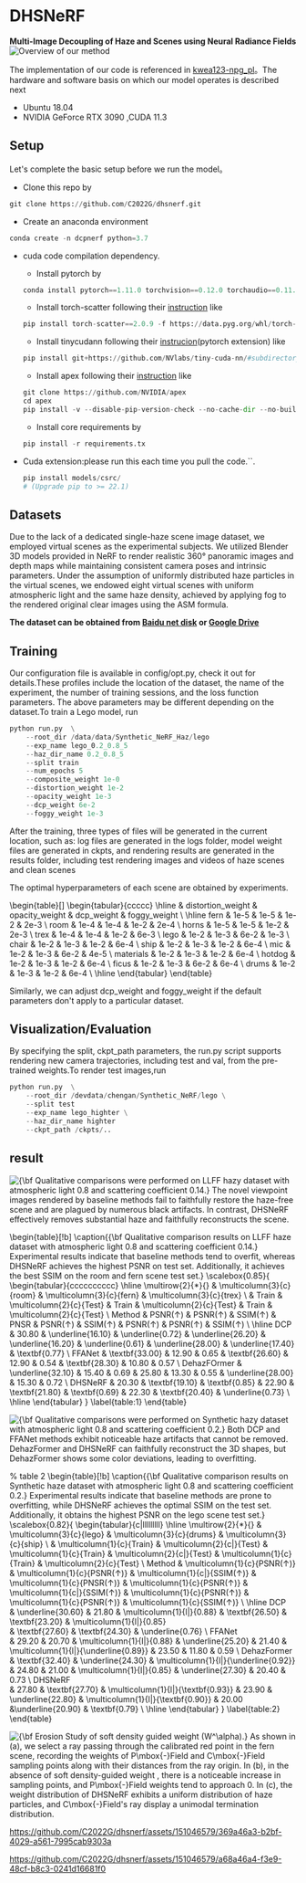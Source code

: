 # DHSNeRF
**Multi-Image Decoupling of Haze and Scenes using Neural Radiance Fields**
![Overview of our method](https://github.com/C2022G/dhsnerf/blob/main/readme/2.png)

The implementation of our code is referenced in [kwea123-npg_pl](https://github.com/kwea123/ngp_pl)。The hardware and software basis on which our model operates is described next
 - Ubuntu 18.04
 -  NVIDIA GeForce RTX 3090 ,CUDA 11.3


## Setup
Let's complete the basic setup before we run the model。

 
+ Clone this repo by
```python
git clone https://github.com/C2022G/dhsnerf.git
```
+  Create an anaconda environment
```python
conda create -n dcpnerf python=3.7
``` 
+ cuda code compilation dependency.
	- Install pytorch by
	```python
	conda install pytorch==1.11.0 torchvision==0.12.0 torchaudio==0.11.0 cudatoolkit=11.3 -c pytorch
	```
	- Install torch-scatter following their [instruction](https://github.com/rusty1s/pytorch_scatter#installation) like
	```python
	pip install torch-scatter==2.0.9 -f https://data.pyg.org/whl/torch-1.11.0+cu113.html
	```
	- Install tinycudann following their [instrucion](https://github.com/NVlabs/tiny-cuda-nn#pytorch-extension)(pytorch extension) like
	```python
	pip install git+https://github.com/NVlabs/tiny-cuda-nn/#subdirectory=bindings/torch
	```
	- Install apex following their [instruction](https://github.com/NVIDIA/apex#linux) like
	```python
	git clone https://github.com/NVIDIA/apex 
	cd apex 
	pip install -v --disable-pip-version-check --no-cache-dir --no-build-isolation --config-settings "--build-option=--cpp_ext" --config-settings "--build-option=--cuda_ext" ./
	```
	- Install core requirements by
	```python
	pip install -r requirements.tx
	```
  
+ Cuda extension:please run this each time you pull the code.``.
 	```python
	pip install models/csrc/
	# (Upgrade pip to >= 22.1)
	```

## Datasets
Due to the lack of a dedicated single-haze scene image dataset, we employed virtual scenes as the experimental subjects.   We utilized Blender 3D models provided in NeRF to render realistic 360° panoramic images and depth maps while maintaining consistent camera poses and intrinsic parameters. Under the assumption of uniformly distributed haze particles in the virtual scenes, we endowed eight virtual scenes with uniform atmospheric light and the same haze density, achieved by applying fog to the rendered original clear images using the ASM formula.

**The dataset can be obtained from [Baidu net disk](https://pan.baidu.com/s/10vo99AKu6sAAfWD2ZYQL7w?pwd=2022) or [Google Drive](https://drive.google.com/file/d/1GeC3HEzEnf0yyYcxEUdlNLr1GDO6LbAD/view?usp=sharing)**


## Training
Our configuration file is available in config/opt.py, check it out for details.These profiles include the location of the dataset, the name of the experiment, the number of training sessions, and the loss function parameters. The above parameters may be different depending on the dataset.To train a Lego model, run

```python
python run.py  \
	--root_dir /data/data/Synthetic_NeRF_Haz/lego
	--exp_name lego_0.2_0.8_5
	--haz_dir_name 0.2_0.8_5
	--split train
	--num_epochs 5
	--composite_weight 1e-0
	--distortion_weight 1e-2
	--opacity_weight 1e-3
	--dcp_weight 6e-2
	--foggy_weight 1e-3
```
After the training, three types of files will be generated in the current location, such as: log files are generated in the logs folder, model weight files are generated in ckpts, and rendering results are generated in the results folder, including test rendering images and videos of haze scenes and clean scenes

The optimal hyperparameters of each scene are obtained by experiments.

\begin{table}[]
\begin{tabular}{ccccc}
\hline
          & distortion\_weight & opacity\_weight & dcp\_weight & foggy\_weight \\ \hline
fern      & 1e-5               & 1e-5            & 1e-2        & 2e-3          \\
room      & 1e-4               & 1e-4            & 1e-2        & 2e-4          \\
horns     & 1e-5               & 1e-5            & 1e-2        & 2e-3          \\
trex      & 1e-4               & 1e-4            & 1e-2        & 6e-3          \\
lego      & 1e-2               & 1e-3            & 6e-2        & 1e-3          \\
chair     & 1e-2               & 1e-3            & 1e-2        & 6e-4          \\
ship      & 1e-2               & 1e-3            & 1e-2        & 6e-4          \\
mic       & 1e-2               & 1e-3            & 6e-2        & 4e-5          \\
materials & 1e-2               & 1e-3            & 1e-2        & 6e-4          \\
hotdog    & 1e-2               & 1e-3            & 1e-2        & 6e-4          \\
ficus     & 1e-2               & 1e-3            & 6e-2        & 6e-4          \\
drums     & 1e-2               & 1e-3            & 1e-2        & 6e-4          \\ \hline
\end{tabular}
\end{table}


Similarly, we can adjust dcp_weight and foggy_weight if the default parameters don't apply to a particular dataset.


## Visualization/Evaluation
By specifying the split, ckpt_path parameters, the run.py script supports rendering new camera trajectories, including test and val, from the pre-trained weights.To render test images,run

```python
python run.py  \
	--root_dir /devdata/chengan/Synthetic_NeRF/lego \
	--split test
	--exp_name lego_highter \
	--haz_dir_name highter 
	--ckpt_path /ckpts/..
```

## result
![{\bf Qualitative comparisons were performed on LLFF hazy dataset with atmospheric light 0.8 and scattering coefficient 0.14.} The novel viewpoint images rendered by baseline methods fail to faithfully restore the haze-free scene and are plagued by numerous black artifacts. In contrast, DHSNeRF effectively removes substantial haze and faithfully reconstructs the scene.](https://github.com/C2022G/dhsnerf/blob/main/readme/llff.png)


\begin{table}[!b]
\caption{{\bf Qualitative comparison results on LLFF haze dataset with atmospheric light 0.8 and scattering coefficient 0.14.} Experimental results indicate that baseline methods tend to overfit, whereas DHSNeRF achieves the highest PSNR on test set. Additionally, it achieves the best SSIM on the room and fern scene test set.}
\scalebox{0.85}{
\begin{tabular}{cccccccccc}
\hline
\multirow{2}{*}{} & \multicolumn{3}{c}{room}                        & \multicolumn{3}{c}{fern}                        & \multicolumn{3}{c}{trex}                       \\
                  & Train          & \multicolumn{2}{c}{Test}       & Train          & \multicolumn{2}{c}{Test}       & Train          & \multicolumn{2}{c}{Test}       \\
Method            & PSNR($\uparrow$)           & PSNR($\uparrow$)           & SSIM($\uparrow$)          & PNSR           & PSNR($\uparrow$)           & SSIM($\uparrow$)          & PSNR($\uparrow$)           & PSNR($\uparrow$)           & SSIM($\uparrow$)          \\ \hline
DCP               & 30.80          & \underline{16.10}          & \underline{0.72}          & \underline{26.20}          & \underline{16.20}          & \underline{0.61}          & \underline{28.00} & \underline{17.40}          & \textbf{0.77} \\
FFANet            & \textbf{33.00} & 12.90          & 0.65          & \textbf{26.60} & 12.90          & 0.54          & \textbf{28.30}          & 10.80          & 0.57         \\
DehazFOrmer       & \underline{32.10}          & 15.40          & 0.69          & 25.80          & 13.30          & 0.55          & \underline{28.00}          & 15.30          & 0.72          \\
DHSNeRF           & 20.30          & \textbf{19.10} & \textbf{0.85} & 22.90          & \textbf{21.80} & \textbf{0.69} & 22.30          & \textbf{20.40} & \underline{0.73}          \\ \hline
\end{tabular}
}
\label{table:1}
\end{table}


![{\bf Qualitative comparisons were performed on Synthetic hazy dataset with atmospheric light 0.8 and scattering coefficient 0.2.} Both DCP and FFANet methods exhibit noticeable haze artifacts that cannot be removed. DehazFormer and DHSNeRF can faithfully reconstruct the 3D shapes, but DehazFormer shows some color deviations, leading to overfitting.](https://github.com/C2022G/dhsnerf/blob/main/readme/nerf.png)



% table 2
\begin{table}[!b]
\caption{{\bf Qualitative comparison results on Synthetic haze dataset with atmospheric light 0.8 and scattering coefficient 0.2.} Experimental results indicate that baseline methods are prone to overfitting, while DHSNeRF achieves the optimal SSIM on the test set. Additionally, it obtains the highest PSNR on the lego scene test set.}
\scalebox{0.82}{
\begin{tabular}{c|lllllllll}
\hline
\multirow{2}{*}{} & \multicolumn{3}{c}{lego}                                                                  & \multicolumn{3}{c}{drums}                                                                 & \multicolumn{3}{c}{ship}                                                        \\
                  & \multicolumn{1}{c}{Train} & \multicolumn{2}{c|}{Test}                                     & \multicolumn{1}{c}{Train} & \multicolumn{2}{c|}{Test}                                     & \multicolumn{1}{c}{Train} & \multicolumn{2}{c}{Test}                            \\
Method            & \multicolumn{1}{c}{PSNR($\uparrow$)}  & \multicolumn{1}{c}{PSNR($\uparrow$)} & \multicolumn{1}{c|}{SSIM($\uparrow$)}          & \multicolumn{1}{c}{PNSR($\uparrow$)}  & \multicolumn{1}{c}{PSNR($\uparrow$)} & \multicolumn{1}{c|}{SSIM($\uparrow$)}          & \multicolumn{1}{c}{PSNR($\uparrow$)}  & \multicolumn{1}{c}{PSNR($\uparrow$)} & \multicolumn{1}{c}{SSIM($\uparrow$)} \\ \hline
DCP               
& \underline{30.60}                     & 21.80                   & \multicolumn{1}{l|}{0.88}        & \textbf{26.50}            & \textbf{23.20}                    & \multicolumn{1}{l|}{0.85}        
& \textbf{27.60}                     & \textbf{24.30}                    & \underline{0.76}                     \\
FFANet            
& 29.20                     & 20.70                   & \multicolumn{1}{l|}{0.88}        & \underline{25.20}                     & 21.40                    & \multicolumn{1}{l|}{\underline{0.89}}        & 23.50                     & 11.80                    & 0.59                     \\
DehazFormer       
& \textbf{32.40}            & \underline{24.30}                    & \multicolumn{1}{l|}{\underline{0.92}}        & 24.80                     & 21.00                    & \multicolumn{1}{l|}{0.85}        & \underline{27.30}            & 20.40                    & 0.73                     \\ 
DHSNeRF           
& 27.80                     & \textbf{27.70}           & \multicolumn{1}{l|}{\textbf{0.93}} 
& 23.90                     & \underline{22.80}           & \multicolumn{1}{l|}{\textbf{0.90}} 
& 20.00                     &\underline{20.90}           & \textbf{0.79}            \\ \hline
\end{tabular}
}
\label{table:2}
\end{table}


![{\bf Erosion Study of soft density guided weight ($W^\alpha$).} As shown in (a), we select a ray passing through the calibrated red point in the fern scene, recording the weights of $P\mbox{-}Field$ and $C\mbox{-}Field$ sampling points along with their distances from the ray origin.  In (b), in the absence of soft density-guided weight , there is a noticeable increase in sampling points, and $P\mbox{-}Field$ weights tend to approach 0.  In (c), the weight distribution of DHSNeRF exhibits a uniform distribution of haze particles, and $C\mbox{-}Field$'s ray display a unimodal termination distribution.](https://github.com/C2022G/dhsnerf/blob/main/readme/guide.png)





https://github.com/C2022G/dhsnerf/assets/151046579/369a46a3-b2bf-4029-a561-7995cab9303a



https://github.com/C2022G/dhsnerf/assets/151046579/a68a46a4-f3e9-48cf-b8c3-0241d16681f0





